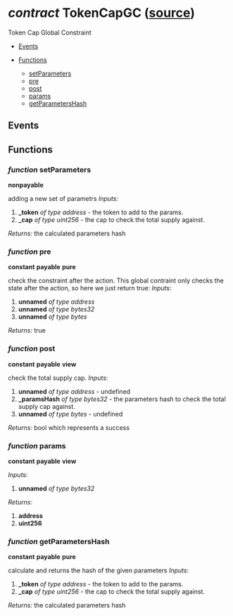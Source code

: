 # *contract* TokenCapGC ([source](https://github.com/daostack/daostack/tree/master/./contracts/globalConstraints/TokenCapGC.sol))
Token Cap Global Constraint

- [Events](#events)

- [Functions](#functions)
    - [setParameters](#function-setparameters)
    - [pre](#function-pre)
    - [post](#function-post)
    - [params](#function-params)
    - [getParametersHash](#function-getparametershash)

## Events

## Functions
### *function* setParameters
**nonpayable**

adding a new set of parametrs
*Inputs:*
1. **_token** *of type address* - the token to add to the params.
2. **_cap** *of type uint256* - the cap to check the total supply against.

*Returns:*
the calculated parameters hash

### *function* pre
**constant**
**payable**
**pure**

check the constraint after the action. This global contraint only checks the state after the action, so here we just return true:
*Inputs:*
1. **unnamed** *of type address*
2. **unnamed** *of type bytes32*
3. **unnamed** *of type bytes*

*Returns:*
true

### *function* post
**constant**
**payable**
**view**

check the total supply cap.
*Inputs:*
1. **unnamed** *of type address* - undefined
2. **_paramsHash** *of type bytes32* - the parameters hash to check the total supply cap against.
3. **unnamed** *of type bytes* - undefined

*Returns:*
bool which represents a success

### *function* params
**constant**
**payable**
**view**

*Inputs:*
1. **unnamed** *of type bytes32*

*Returns:*
1. **address**
2. **uint256**

### *function* getParametersHash
**constant**
**payable**
**pure**

calculate and returns the hash of the given parameters
*Inputs:*
1. **_token** *of type address* - the token to add to the params.
2. **_cap** *of type uint256* - the cap to check the total supply against.

*Returns:*
the calculated parameters hash

